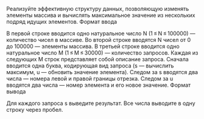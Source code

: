 Реализуйте эффективную структуру данных, позволяющую изменять элементы массива и вычислять максимальное значение из нескольких подряд идущих элементов.
Формат ввода

В первой строке вводится одно натуральное число N (1 ≤ N ≤ 100000) — количество чисел в массиве.
Во второй строке вводятся N чисел от 0 до 100000 — элементы массива.
В третьей строке вводится одно натуральное число M (1 ≤ M ≤ 30000) — количество запросов.
Каждая из следующих M строк представляет собой описание запроса. Сначала вводится одна буква, кодирующая вид запроса (s — вычислить максимум, u — обновить значение элемента).
Следом за s вводятся два числа — номера левой и правой границы отрезка.
Следом за u вводятся два числа — номер элемента и его новое значение.
Формат вывода

Для каждого запроса s выведите результат. Все числа выводите в одну строку через пробел.